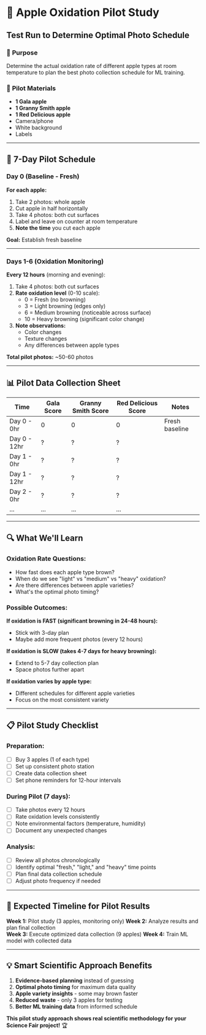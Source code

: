 # 🧪 Apple Oxidation Pilot Study
## Test Run to Determine Optimal Photo Schedule

### 🎯 **Purpose**
Determine the actual oxidation rate of different apple types at room temperature to plan the best photo collection schedule for ML training.

### 🍎 **Pilot Materials**
- **1 Gala apple**
- **1 Granny Smith apple** 
- **1 Red Delicious apple**
- Camera/phone
- White background
- Labels

---

## 📅 **7-Day Pilot Schedule**

### **Day 0 (Baseline - Fresh)**
**For each apple:**
1. Take 2 photos: whole apple
2. Cut apple in half horizontally
3. Take 4 photos: both cut surfaces
4. Label and leave on counter at room temperature
5. **Note the time** you cut each apple

**Goal:** Establish fresh baseline

---

### **Days 1-6 (Oxidation Monitoring)**
**Every 12 hours** (morning and evening):
1. Take 4 photos: both cut surfaces
2. **Rate oxidation level** (0-10 scale):
   - 0 = Fresh (no browning)
   - 3 = Light browning (edges only)
   - 6 = Medium browning (noticeable across surface)
   - 10 = Heavy browning (significant color change)
3. **Note observations:**
   - Color changes
   - Texture changes
   - Any differences between apple types

**Total pilot photos:** ~50-60 photos

---

## 📊 **Pilot Data Collection Sheet**

| Time | Gala Score | Granny Smith Score | Red Delicious Score | Notes |
|------|------------|-------------------|---------------------|-------|
| Day 0 - 0hr | 0 | 0 | 0 | Fresh baseline |
| Day 0 - 12hr | ? | ? | ? | |
| Day 1 - 0hr | ? | ? | ? | |
| Day 1 - 12hr | ? | ? | ? | |
| Day 2 - 0hr | ? | ? | ? | |
| ... | ... | ... | ... | |

---

## 🔍 **What We'll Learn**

### **Oxidation Rate Questions:**
- How fast does each apple type brown?
- When do we see "light" vs "medium" vs "heavy" oxidation?
- Are there differences between apple varieties?
- What's the optimal photo timing?

### **Possible Outcomes:**

**If oxidation is FAST (significant browning in 24-48 hours):**
- Stick with 3-day plan
- Maybe add more frequent photos (every 12 hours)

**If oxidation is SLOW (takes 4-7 days for heavy browning):**
- Extend to 5-7 day collection plan
- Space photos further apart

**If oxidation varies by apple type:**
- Different schedules for different apple varieties
- Focus on the most consistent variety

---

## 📋 **Pilot Study Checklist**

### **Preparation:**
- [ ] Buy 3 apples (1 of each type)
- [ ] Set up consistent photo station
- [ ] Create data collection sheet
- [ ] Set phone reminders for 12-hour intervals

### **During Pilot (7 days):**
- [ ] Take photos every 12 hours
- [ ] Rate oxidation levels consistently  
- [ ] Note environmental factors (temperature, humidity)
- [ ] Document any unexpected changes

### **Analysis:**
- [ ] Review all photos chronologically
- [ ] Identify optimal "fresh," "light," and "heavy" time points
- [ ] Plan final data collection schedule
- [ ] Adjust photo frequency if needed

---

## 🎯 **Expected Timeline for Pilot Results**

**Week 1:** Pilot study (3 apples, monitoring only)
**Week 2:** Analyze results and plan final collection  
**Week 3:** Execute optimized data collection (9 apples)
**Week 4:** Train ML model with collected data

---

## 💡 **Smart Scientific Approach Benefits**

1. **Evidence-based planning** instead of guessing
2. **Optimal photo timing** for maximum data quality
3. **Apple variety insights** - some may brown faster
4. **Reduced waste** - only 3 apples for testing
5. **Better ML training data** from informed schedule

**This pilot study approach shows real scientific methodology for your Science Fair project!** 🏆